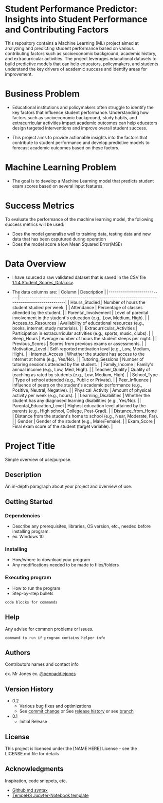 # Student Performance Predictor: Insights into Student Performance and Contributing Factors

This repository contains a Machine Learning (ML) project aimed at analyzing and predicting student performance based on various contributing factors such as socioeconomic background, academic history, and extracurricular activities. The project leverages educational datasets to build predictive models that can help educators, policymakers, and students understand the key drivers of academic success and identify areas for improvement.

# Business Problem

- Educational institutions and policymakers often struggle to identify the key factors that influence student performance. Understanding how factors such as socioeconomic background, study habits, and extracurricular activities impact academic outcomes can help educators design targeted interventions and improve overall student success.

- This project aims to provide actionable insights into the factors that contribute to student performance and develop predictive models to forecast academic outcomes based on these factors.

# Machine Learning Problem

- The goal is to develop a Machine Learning model that predicts student exam scores based on several input features.

# Success Metrics

To evaluate the performance of the machine learning model, the following success metrics will be used:

- Does the model generalise well to training data, testing data and new data that has been caputured during operation
- Does the model score a low Mean Squared Error(MSE)

# Data Overview

- I have sourced a raw validated dataset that is saved in the CSV file [1.1.4.Student_Scores_Data.csv](/1.Model_Development/1.1.Data_Wrangling/1.1.4.Student_Scores_Data.csv).

- The data columns are:
  | Column | Description |
  |----------------------------|-------------------------------------------------------------------------------------------------|
  | Hours_Studied | Number of hours the student studied per week. |
  | Attendance | Percentage of classes attended by the student. |
  | Parental_Involvement | Level of parental involvement in the student's education (e.g., Low, Medium, High). |
  | Access_to_Resources | Availability of educational resources (e.g., books, internet, study materials). |
  | Extracurricular_Activities | Participation in extracurricular activities (e.g., sports, music, clubs). |
  | Sleep_Hours | Average number of hours the student sleeps per night. |
  | Previous_Scores | Scores from previous exams or assessments. |
  | Motivation_Level | Self-reported motivation level (e.g., Low, Medium, High). |
  | Internet_Access | Whether the student has access to the internet at home (e.g., Yes/No). |
  | Tutoring_Sessions | Number of tutoring sessions attended by the student. |
  | Family_Income | Family's annual income (e.g., Low, Med, High). |
  | Teacher_Quality | Quality of teaching as rated by students (e.g., Low, Medium, High). |
  | School_Type | Type of school attended (e.g., Public or Private). |
  | Peer_Influence | Influence of peers on the student's academic performance (e.g., Positive, Neutral, Negative). |
  | Physical_Activity | Amount of physical activity per week (e.g., hours). |
  | Learning_Disabilities | Whether the student has any diagnosed learning disabilities (e.g., Yes/No). |
  | Parental_Education_Level | Highest education level attained by the parents (e.g., High school, College, Post-Grad). |
  | Distance_from_Home | Distance from the student's home to school (e.g., Near, Moderate, Far). |
  | Gender | Gender of the student (e.g., Male/Female). |
  | Exam_Score | Final exam score of the student (target variable). |

# Project Title

Simple overview of use/purpose.

## Description

An in-depth paragraph about your project and overview of use.

## Getting Started

### Dependencies

- Describe any prerequisites, libraries, OS version, etc., needed before installing program.
- ex. Windows 10

### Installing

- How/where to download your program
- Any modifications needed to be made to files/folders

### Executing program

- How to run the program
- Step-by-step bullets

```
code blocks for commands
```

## Help

Any advise for common problems or issues.

```
command to run if program contains helper info
```

## Authors

Contributors names and contact info

ex. Mr Jones
ex. [@benpaddlejones](https://github.com/benpaddlejones)

## Version History

- 0.2
  - Various bug fixes and optimizations
  - See [commit change]() or See [release history]() or see [branch]()
- 0.1
  - Initial Release

## License

This project is licensed under the [NAME HERE] License - see the LICENSE.md file for details

## Acknowledgments

Inspiration, code snippets, etc.

- [Github md syntax](https://docs.github.com/en/get-started/writing-on-github/getting-started-with-writing-and-formatting-on-github/basic-writing-and-formatting-syntax)
- [TempeHS Jupyter-Notebook template](https://github.com/TempeHS/TempeHS_Jupyter-Notebook_DevContainer)
